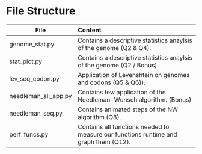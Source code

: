 # File Structure
|File |Content|
|----|:-------|
|genome_stat.py|Contains a descriptive statistics anaylsis of the genome (Q2 & Q4).|
|stat_plot.py|Contains a descriptive statistics anaylsis of the genome (Q2 / Bonus).|
|lev_seq_codon.py|Application of Levenshtein on genomes and codons (Q5 & Q6)).|
|needleman_all_app.py|Contains few application of the Needleman-Wunsch algorithm. (Bonus)|
|needleman_seq.py|Contains animated steps of the NW algorithm (Q8).|
|perf_funcs.py|Contains all functions needed to measure our functions runtime and graph them (Q12).|